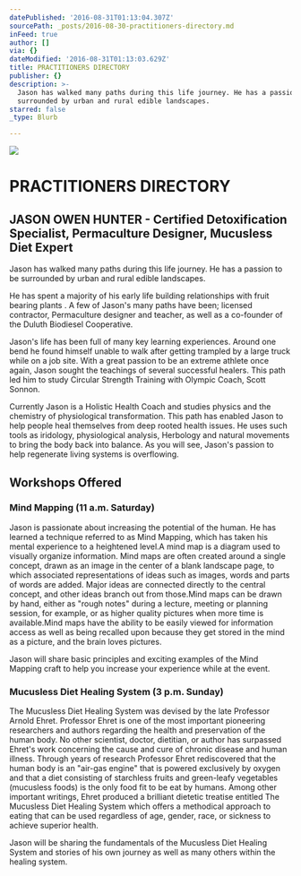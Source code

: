 ```yaml
---
datePublished: '2016-08-31T01:13:04.307Z'
sourcePath: _posts/2016-08-30-practitioners-directory.md
inFeed: true
author: []
via: {}
dateModified: '2016-08-31T01:13:03.629Z'
title: PRACTITIONERS DIRECTORY
publisher: {}
description: >-
  Jason has walked many paths during this life journey. He has a passion to be
  surrounded by urban and rural edible landscapes.
starred: false
_type: Blurb

---
```

![](https://the-grid-user-content.s3-us-west-2.amazonaws.com/5e7910ac-6c1f-4997-916f-100d8aeb5708.png)

# **PRACTITIONERS DIRECTORY**

## JASON OWEN HUNTER - Certified Detoxification Specialist, Permaculture Designer, Mucusless Diet Expert

Jason has walked many paths during this life journey. He has a passion to be surrounded by urban and rural edible landscapes.

He has spent a majority of his early life building relationships with fruit bearing plants . A few of Jason's many paths have been; licensed contractor, Permaculture designer and teacher, as well as a co-founder of the Duluth Biodiesel Cooperative.

Jason's life has been full of many key learning experiences. Around one bend he found himself unable to walk after getting trampled by a large truck while on a job site. With a great passion to be an extreme athlete once again, Jason sought the teachings of several successful healers. This path led him to study Circular Strength Training with Olympic Coach, Scott Sonnon.

Currently Jason is a Holistic Health Coach and studies physics and the chemistry of physiological transformation. This path has enabled Jason to help people heal themselves from deep rooted health issues. He uses such tools as iridology, physiological analysis, Herbology and natural movements to bring the body back into balance. As you will see, Jason's passion to help regenerate living systems is overflowing.

## **Workshops Offered**

### **Mind Mapping (11 a.m. Saturday)**

Jason is passionate about increasing the potential of the human. He has learned a technique referred to as Mind Mapping, which has taken his mental experience to a heightened level.A mind map is a diagram used to visually organize information. Mind maps are often created around a single concept, drawn as an image in the center of a blank landscape page, to which associated representations of ideas such as images, words and parts of words are added. Major ideas are connected directly to the central concept, and other ideas branch out from those.Mind maps can be drawn by hand, either as "rough notes" during a lecture, meeting or planning session, for example, or as higher quality pictures when more time is available.Mind maps have the ability to be easily viewed for information access as well as being recalled upon because they get stored in the mind as a picture, and the brain loves pictures.

Jason will share basic principles and exciting examples of the Mind Mapping craft to help you increase your experience while at the event.

### **Mucusless Diet Healing System (3 p.m. Sunday)**

The Mucusless Diet Healing System was devised by the late Professor Arnold Ehret. Professor Ehret is one of the most important pioneering researchers and authors regarding the health and preservation of the human body. No other scientist, doctor, dietitian, or author has surpassed Ehret's work concerning the cause and cure of chronic disease and human illness. Through years of research Professor Ehret rediscovered that the human body is an "air-gas engine" that is powered exclusively by oxygen and that a diet consisting of starchless fruits and green-leafy vegetables (mucusless foods) is the only food fit to be eat by humans. Among other important writings, Ehret produced a brilliant dietetic treatise entitled The Mucusless Diet Healing System which offers a methodical approach to eating that can be used regardless of age, gender, race, or sickness to achieve superior health.

Jason will be sharing the fundamentals of the Mucusless Diet Healing System and stories of his own journey as well as many others within the healing system.